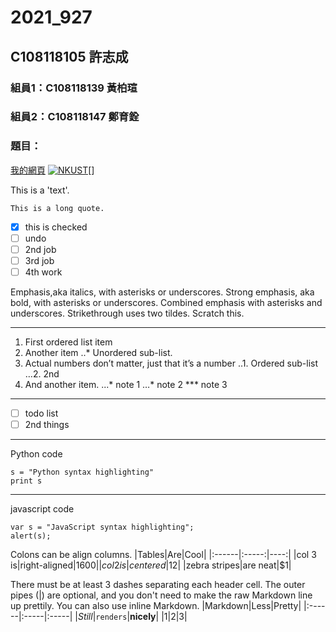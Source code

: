 # 2021_927

## C108118105 許志成

### 組員1：C108118139 黃柏瑄
### 組員2：C108118147 鄭育銓

### 題目：

[我的網頁](https://www.nkust.edu.tw)
[![NKUST](https://www.nkust.edu.tw/var/file/0/1000/img/513/182513897.png)](https://www.nkust.edu.tw)[]

This is a 'text'.

```
This is a long quote.
```

- [x] this is checked
- [ ] undo
- [ ] 2nd job
- [ ] 3rd job
- [ ] 4th work

Emphasis,aka italics, with asterisks or underscores.
Strong emphasis, aka bold, with asterisks or underscores.
Combined emphasis with asterisks and underscores.
Strikethrough uses two tildes. Scratch this.

---

1. First ordered list item
2. Another item
    ..* Unordered sub-list.
3. Actual numbers don’t matter, just that it’s a number
    ..1. Ordered sub-list
    …2. 2nd
4. And another item. 
    ...* note 1
    …* note 2
    *** note 3
    
---
    
- [ ] todo list
- [ ] 2nd things

---

Python code
```python=
s = "Python syntax highlighting"
print s
```

---

javascript code
```javascript=
var s = "JavaScript syntax highlighting";
alert(s);
```
Colons can be align columns.
|Tables|Are|Cool|
|:------|:-----:|----:|
|col 3 is|right-aligned|$1600|
|col 2 is|centered|$12|
|zebra stripes|are neat|$1|

There must be at least 3 dashes separating each header cell. The outer pipes (|) are optional, and you don't need to make the raw Markdown line up prettily. You can also use inline Markdown.
|Markdown|Less|Pretty|
|:------|:-----|:-----|
|*Still*|`renders`|**nicely**|
|1|2|3|
